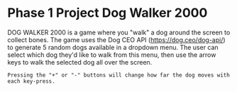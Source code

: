 # Phase 1 Project Dog Walker 2000

DOG WALKER 2000 is a game where you "walk" a dog around the screen to collect bones. 
    The game uses the Dog CEO API (https://dog.ceo/dog-api/) to generate 5 random dogs available in a dropdown menu. The user can select which dog they'd like to walk from this menu, then use the arrow keys to walk the selected dog all over the screen. 

    Pressing the "+" or "-" buttons will change how far the dog moves with each key-press.

